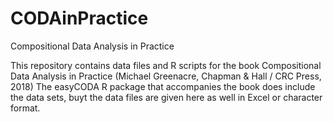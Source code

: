 # CODAinPractice
Compositional Data Analysis in Practice

This repository contains data files and R scripts for the book Compositional Data Analysis in Practice (Michael Greenacre, Chapman & Hall / CRC Press, 2018)
The easyCODA R package that accompanies the book does include the data sets, buyt the data files are given here as well in Excel or character format.
